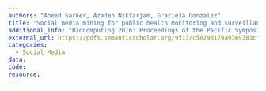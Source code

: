 ```yaml
---
authors: "Abeed Sarker, Azadeh Nikfarjam, Graciela Gonzalez"
title: "Social media mining for public health monitoring and surveillance"
additional_info: "Biocomputing 2016: Proceedings of the Pacific Symposium"
external_url: https://pdfs.semanticscholar.org/9f13/c5e298179a9369383cf8a742d85b6cb8afb5.pdf
categories:
  - Social Media 
data:
code:
resource:
---
```

